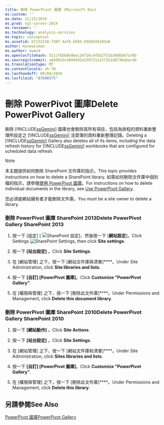 ```yaml
---
title: 刪除 PowerPivot 圖庫 |Microsoft Docs
ms.custom: ''
ms.date: 11/25/2019
ms.prod: sql-server-2014
ms.reviewer: ''
ms.technology: analysis-services
ms.topic: conceptual
ms.assetid: b7222318-7307-4afb-b585-9358426103a0
author: minewiskan
ms.author: owend
ms.openlocfilehash: 511cfbbb0e9bec24726c4fb52f31b30d6b47a70b
ms.sourcegitcommit: ad4d92dce894592a259721a1571b1d8736abacdb
ms.translationtype: MT
ms.contentlocale: zh-TW
ms.lasthandoff: 08/04/2020
ms.locfileid: "87698575"
---
```

# <a name="delete-powerpivot-gallery"></a><span data-ttu-id="ded02-102">刪除 PowerPivot 圖庫</span><span class="sxs-lookup"><span data-stu-id="ded02-102">Delete PowerPivot Gallery</span></span>
  <span data-ttu-id="ded02-103">刪除 [!INCLUDE[ssGemini](../../includes/ssgemini-md.md)] 圖庫也會刪除其所有項目，包括為排程的資料重新整理所設定之 [!INCLUDE[ssGemini](../../includes/ssgemini-md.md)] 活頁簿的資料重新整理記錄。</span><span class="sxs-lookup"><span data-stu-id="ded02-103">Deleting a [!INCLUDE[ssGemini](../../includes/ssgemini-md.md)] Gallery also deletes all of its items, including the data refresh history for [!INCLUDE[ssGemini](../../includes/ssgemini-md.md)] workbooks that are configured for scheduled data refresh.</span></span>

> [!NOTE]
>  <span data-ttu-id="ded02-104">本主題提供如何刪除 SharePoint 文件庫的指示。</span><span class="sxs-lookup"><span data-stu-id="ded02-104">This topic provides instructions on how to delete a SharePoint library.</span></span> <span data-ttu-id="ded02-105">如需如何刪除文件庫中個別檔的指示，請參閱[使用 PowerPivot 圖庫](use-power-pivot-gallery.md)。</span><span class="sxs-lookup"><span data-stu-id="ded02-105">For instructions on how to delete individual documents in the library, see [Use PowerPivot Gallery](use-power-pivot-gallery.md).</span></span>

 <span data-ttu-id="ded02-106">您必須是網站擁有者才能刪除文件庫。</span><span class="sxs-lookup"><span data-stu-id="ded02-106">You must be a site owner to delete a library.</span></span>

### <a name="delete-powerpivot-gallery-sharepoint-2013"></a><span data-ttu-id="ded02-107">刪除 PowerPivot 圖庫 SharePoint 2013</span><span class="sxs-lookup"><span data-stu-id="ded02-107">Delete PowerPivot Gallery SharePoint 2013</span></span>

1.  <span data-ttu-id="ded02-108">按一下 [設定] [ ![SharePoint 設定](../media/as-sharepoint2013-settings-gear.gif "SharePoint 設定")]，然後按一下 [**網站設定**]。</span><span class="sxs-lookup"><span data-stu-id="ded02-108">Click Settings ![SharePoint Settings](../media/as-sharepoint2013-settings-gear.gif "SharePoint Settings"), then click **Site settings**.</span></span>

2.  <span data-ttu-id="ded02-109">按一下 **[站台設定]** 。</span><span class="sxs-lookup"><span data-stu-id="ded02-109">Click **Site Settings**.</span></span>

3.  <span data-ttu-id="ded02-110">在 [網站管理] 之下，按一下 [網站文件庫與清單]\*\*\*\*。</span><span class="sxs-lookup"><span data-stu-id="ded02-110">Under Site Administration, click **Site libraries and lists**.</span></span>

4.  <span data-ttu-id="ded02-111">按一下 **[自訂] [PowerPivot 圖庫]**。</span><span class="sxs-lookup"><span data-stu-id="ded02-111">Click **Customize "PowerPivot Gallery"**.</span></span>

5.  <span data-ttu-id="ded02-112">在 [權限與管理] 之下，按一下 [刪除此文件庫]\*\*\*\*。</span><span class="sxs-lookup"><span data-stu-id="ded02-112">Under Permissions and Management, click **Delete this document library**.</span></span>

### <a name="delete-powerpivot-gallery-sharepoint-2010"></a><span data-ttu-id="ded02-113">刪除 PowerPivot 圖庫 SharePoint 2010</span><span class="sxs-lookup"><span data-stu-id="ded02-113">Delete PowerPivot Gallery SharePoint 2010</span></span>

1.  <span data-ttu-id="ded02-114">按一下 **[網站動作]** 。</span><span class="sxs-lookup"><span data-stu-id="ded02-114">Click **Site Actions**.</span></span>

2.  <span data-ttu-id="ded02-115">按一下 **[站台設定]** 。</span><span class="sxs-lookup"><span data-stu-id="ded02-115">Click **Site Settings**.</span></span>

3.  <span data-ttu-id="ded02-116">在 [網站管理] 之下，按一下 [網站文件庫和清單]\*\*\*\*。</span><span class="sxs-lookup"><span data-stu-id="ded02-116">Under Site Administration, click **Sites libraries and lists**.</span></span>

4.  <span data-ttu-id="ded02-117">按一下 **[自訂] [PowerPivot 圖庫]**。</span><span class="sxs-lookup"><span data-stu-id="ded02-117">Click **Customize "PowerPivot Gallery"**.</span></span>

5.  <span data-ttu-id="ded02-118">在 [權限與管理] 之下，按一下 [刪除此文件庫]\*\*\*\*。</span><span class="sxs-lookup"><span data-stu-id="ded02-118">Under Permissions and Management, click **Delete this library**.</span></span>

## <a name="see-also"></a><span data-ttu-id="ded02-119">另請參閱</span><span class="sxs-lookup"><span data-stu-id="ded02-119">See Also</span></span>
 [<span data-ttu-id="ded02-120">PowerPivot 圖庫</span><span class="sxs-lookup"><span data-stu-id="ded02-120">PowerPivot Gallery</span></span>](../../index.yml)


